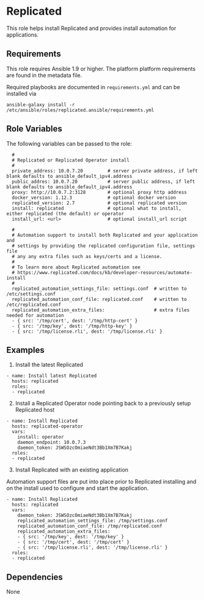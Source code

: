 Replicated
==========

This role helps install Replicated and provides install automation for applications.

Requirements
------------

This role requires Ansible 1.9 or higher. The platform platform requirements are found in the metadata file.

Required playbooks are documented in `requirements.yml` and can be installed via

```
ansible-galaxy install -r /etc/ansible/roles/replicated.ansible/requirements.yml
```

Role Variables
--------------

The following variables can be passed to the role:

```
  #
  # Replicated or Replicated Operator install
  #
  private_address: 10.0.7.20         # server private address, if left blank defaults to ansible_default_ipv4.address
  public_addres: 10.0.7.20           # server public address, if left blank defaults to ansible_default_ipv4.address
  proxy: http://10.0.7.2:3128        # optional proxy http address
  docker_version: 1.12.3             # optional docker version
  replicated_version: 2.7            # optional replicated version
  install: replicated                # optional what to install, either replicated (the default) or operator
  install_url: <url>                 # optional install_url script

  #
  # Automation support to install both Replicated and your application and
  # settings by providing the replicated configuration file, settings file
  # any any extra files such as keys/certs and a license.
  # 
  # To learn more about Replicated automation see
  # https://www.replicated.com/docs/kb/developer-resources/automate-install
  #
  replicated_automation_settings_file: settings.conf  # written to /etc/settings.conf
  replicated_automation_conf_file: replicated.conf    # written to /etc/replicated.conf
  replicated_automation_extra_files:                  # extra files needed for automation
  - { src: '/tmp/cert', dest: '/tmp/http-cert' }
  - { src: '/tmp/key', dest: '/tmp/http-key' }
  - { src: '/tmp/license.rli', dest: '/tmp/license.rli' }
```
  
Examples
--------

1) Install the latest Replicated

```
- name: Install latest Replicated
  hosts: replicated
  roles:
  - replicated
```

2) Install a Replicated Operator node pointing back to a previously setup Replicated host

```
- name: Install Replicated
  hosts: replicated-operator
  vars:
    install: operator
    daemon_endpoint: 10.0.7.3
    daemon_token: JSWSOzcOmiaeNdt3Bb1Xm7B7Kakj
  roles:
  - replicated
```

3) Install Replicated with an existing application

Automation support files are put into place prior to Replicated installing and on the install used to configure and start the application.

```
- name: Install Replicated
  hosts: replicated
  vars:
    daemon_token: JSWSOzcOmiaeNdt3Bb1Xm7B7Kakj
    replicated_automation_settings_file: /tmp/settings.conf
    replicated_automation_conf_file: /tmp/replicated.conf
    replicated_automation_extra_files:
    - { src: '/tmp/key', dest: '/tmp/key' }
    - { src: '/tmp/cert', dest: '/tmp/cert' }
    - { src: '/tmp/license.rli', dest: '/tmp/license.rli' }
  roles:
  - replicated
```


Dependencies
------------

None
